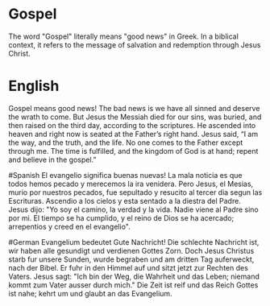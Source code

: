 # Gospel
The word "Gospel" literally means "good news" in Greek. In a biblical context, it refers to the message of salvation and redemption through Jesus Christ. 

# English
Gospel means good news! The bad news is we have all sinned and deserve the wrath to come. But Jesus the Messiah died for our sins, was buried, and then raised on the third day, according to the scriptures. He ascended into heaven and right now is seated at the Father’s right hand. Jesus said, “I am the way, and the truth, and the life. No one comes to the Father except through me. The time is fulfilled, and the kingdom of God is at hand; repent and believe in the gospel.”

#Spanish
El evangelio significa buenas nuevas! La mala noticia es que todos hemos pecado y merecemos la ira venidera. Pero Jesus, el Mesias, murio por nuestros pecados, fue sepultado y resucito al tercer dia segun las Escrituras. Ascendio a los cielos y esta sentado a la diestra del Padre. Jesus dijo: "Yo soy el camino, la verdad y la vida. Nadie viene al Padre sino por mi. El tiempo se ha cumplido, y el reino de Dios se ha acercado; arrepentios y creed en el evangelio".

#German
Evangelium bedeutet Gute Nachricht! Die schlechte Nachricht ist, wir haben alle gesundigt und verdienen Gottes Zorn. Doch Jesus Christus starb fur unsere Sunden, wurde begraben und am dritten Tag auferweckt, nach der Bibel. Er fuhr in den Himmel auf und sitzt jetzt zur Rechten des Vaters. Jesus sagt: "Ich bin der Weg, die Wahrheit und das Leben; niemand kommt zum Vater ausser durch mich." Die Zeit ist reif und das Reich Gottes ist nahe; kehrt um und glaubt an das Evangelium.
